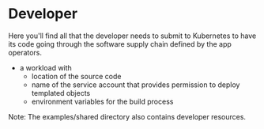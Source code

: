 # Developer

Here you'll find all that the developer needs to submit to Kubernetes to have
its code going through the software supply chain defined by the app operators.

- a workload with
  - location of the source code
  - name of the service account that provides permission to deploy templated objects
  - environment variables for the build process

Note: The examples/shared directory also contains developer resources.
